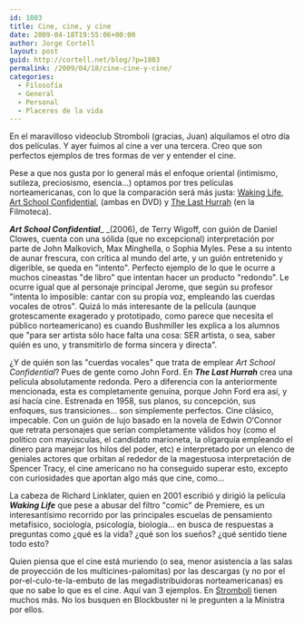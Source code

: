 ```yaml
---
id: 1803
title: Cine, cine, y cine
date: 2009-04-18T19:55:06+00:00
author: Jorge Cortell
layout: post
guid: http://cortell.net/blog/?p=1803
permalink: /2009/04/18/cine-cine-y-cine/
categories:
  - Filosofí­a
  - General
  - Personal
  - Placeres de la vida
---
```

En el maravilloso videoclub Stromboli (gracias, Juan) alquilamos el otro día dos películas. Y ayer fuimos al cine a ver una tercera. Creo que son perfectos ejemplos de tres formas de ver y entender el cine.

Pese a que nos gusta por lo general más el enfoque oriental (intimismo, sutileza, preciosismo, esencia...) optamos por tres películas norteamericanas, con lo que la comparación será más justa: <a title="http://www.imdb.com/title/tt0243017/" href="http://www.imdb.com/title/tt0243017/" target="_blank">Waking Life</a>, <a title="http://www.imdb.com/title/tt0364955/" href="http://www.imdb.com/title/tt0364955/" target="_blank">Art School Confidential</a>, (ambas en DVD) y <a title="http://www.imdb.com/title/tt0051845/" href="http://www.imdb.com/title/tt0051845/" target="_blank">The Last Hurrah</a> (en la Filmoteca).

_**Art School Confidential**__ _(2006), de Terry Wigoff, con guión de Daniel Clowes, cuenta con una sólida (que no excepcional) interpretación por parte de John Malkovich, Max Minghella, o Sophia Myles. Pese a su intento de aunar frescura, con crítica al mundo del arte, y un guión entretenido y digerible, se queda en "intento". Perfecto ejemplo de lo que le ocurre a muchos cineastas "de libro" que intentan hacer un producto "redondo". Le ocurre igual que al personaje principal Jerome, que según su profesor "intenta lo imposible: cantar con su propia voz, empleando las cuerdas vocales de otros". Quizá lo más interesante de la película (aunque grotescamente exagerado y prototipado, como parece que necesita el público norteamericano) es cuando Bushmiller les explica a los alumnos que "para ser artista sólo hace falta una cosa: SER artista, o sea, saber quién es uno, y transmitirlo de forma sincera y directa".

¿Y de quién son las "cuerdas vocales" que trata de emplear _Art School Confidential_? Pues de gente como John Ford. En _**The Last Hurrah**_ crea una película absolutamente redonda. Pero a diferencia con la anteriormente mencionada, esta es completamente genuína, porque John Ford era así, y así hacía cine. Estrenada en 1958, sus planos, su concepción, sus enfoques, sus transiciones... son simplemente perfectos. Cine clásico, impecable. Con un guión de lujo basado en la novela de Edwin O‘Connor que retrata personajes que serían completamente válidos hoy (como el político con mayúsculas, el candidato marioneta, la oligarquía empleando el dinero para manejar los hilos del poder, etc) e interpretado por un elenco de geniales actores que orbitan al rededor de la magestuosa interpretación de Spencer Tracy, el cine americano no ha conseguido superar esto, excepto con curiosidades que aportan algo más que cine, como...

La cabeza de Richard Linklater, quien en 2001 escribió y dirigió la película _**Waking Life**_ que pese a abusar del filtro "comic" de Premiere, es un interesantísimo recorrido por las principales escuelas de pensamiento metafísico, sociología, psicología, biología... en busca de respuestas a preguntas como ¿qué es la vida? ¿qué son los sueños? ¿qué sentido tiene todo esto?

Quien piensa que el cine está muriendo (o sea, menor asistencia a las salas de proyección de los multicines-palomitas) por las descargas (y no por el por-el-culo-te-la-embuto de las megadistribuidoras norteamericanas) es que no sabe lo que es el cine. Aquí van 3 ejemplos. En <a title="http://www.dolcecity.com/valencia/2007/11/stromboli-el-mejor-videoclub-de.asp" href="http://www.dolcecity.com/valencia/2007/11/stromboli-el-mejor-videoclub-de.asp" target="_blank">Stromboli</a> tienen muchos más. No los busquen en Blockbuster ni le pregunten a la Ministra por ellos.
